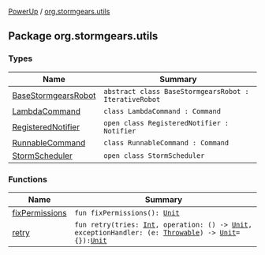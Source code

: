 [PowerUp](../index.md) / [org.stormgears.utils](./index.md)

## Package org.stormgears.utils

### Types

| Name | Summary |
|---|---|
| [BaseStormgearsRobot](-base-stormgears-robot/index.md) | `abstract class BaseStormgearsRobot : IterativeRobot` |
| [LambdaCommand](-lambda-command/index.md) | `class LambdaCommand : Command` |
| [RegisteredNotifier](-registered-notifier/index.md) | `open class RegisteredNotifier : Notifier` |
| [RunnableCommand](-runnable-command/index.md) | `class RunnableCommand : Command` |
| [StormScheduler](-storm-scheduler/index.md) | `open class StormScheduler` |

### Functions

| Name | Summary |
|---|---|
| [fixPermissions](fix-permissions.md) | `fun fixPermissions(): `[`Unit`](https://kotlinlang.org/api/latest/jvm/stdlib/kotlin/-unit/index.html) |
| [retry](retry.md) | `fun retry(tries: `[`Int`](https://kotlinlang.org/api/latest/jvm/stdlib/kotlin/-int/index.html)`, operation: () -> `[`Unit`](https://kotlinlang.org/api/latest/jvm/stdlib/kotlin/-unit/index.html)`, exceptionHandler: (e: `[`Throwable`](https://kotlinlang.org/api/latest/jvm/stdlib/kotlin/-throwable/index.html)`) -> `[`Unit`](https://kotlinlang.org/api/latest/jvm/stdlib/kotlin/-unit/index.html)` = {}): `[`Unit`](https://kotlinlang.org/api/latest/jvm/stdlib/kotlin/-unit/index.html) |
